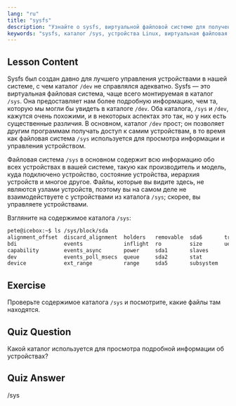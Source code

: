 ```yaml
---
lang: "ru"
title: "sysfs"
description: "Узнайте о sysfs, виртуальной файловой системе для получения подробной информации об устройствах Linux и управления ими. Разберитесь в различиях между /sys и /dev. Начните свое путешествие в Linux!"
keywords: "sysfs, каталог /sys, устройства Linux, виртуальная файловая система, учебник по Linux, руководство для начинающих"
---
```


## Lesson Content

Sysfs был создан давно для лучшего управления устройствами в нашей системе, с чем каталог `/dev` не справлялся адекватно. Sysfs — это виртуальная файловая система, чаще всего монтируемая в каталог `/sys`. Она предоставляет нам более подробную информацию, чем та, которую мы могли бы увидеть в каталоге `/dev`. Оба каталога, `/sys` и `/dev`, кажутся очень похожими, и в некоторых аспектах это так, но у них есть существенные различия. В основном, каталог `/dev` прост; он позволяет другим программам получать доступ к самим устройствам, в то время как файловая система `/sys` используется для просмотра информации и управления устройством.

Файловая система `/sys` в основном содержит всю информацию обо всех устройствах в вашей системе, такую как производитель и модель, куда подключено устройство, состояние устройства, иерархия устройств и многое другое. Файлы, которые вы видите здесь, не являются узлами устройств, поэтому вы на самом деле не взаимодействуете с устройствами из каталога `/sys`; скорее, вы управляете устройствами.

Взгляните на содержимое каталога `/sys`:

```bash
pete@icebox:~$ ls /sys/block/sda
alignment_offset  discard_alignment  holders   removable  sda6       trace
bdi               events             inflight  ro         size       uevent
capability        events_async       power     sda1       slaves
dev               events_poll_msecs  queue     sda2       stat
device            ext_range          range     sda5       subsystem
```

## Exercise

Проверьте содержимое каталога `/sys` и посмотрите, какие файлы там находятся.

## Quiz Question

Какой каталог используется для просмотра подробной информации об устройствах?

## Quiz Answer

/sys
